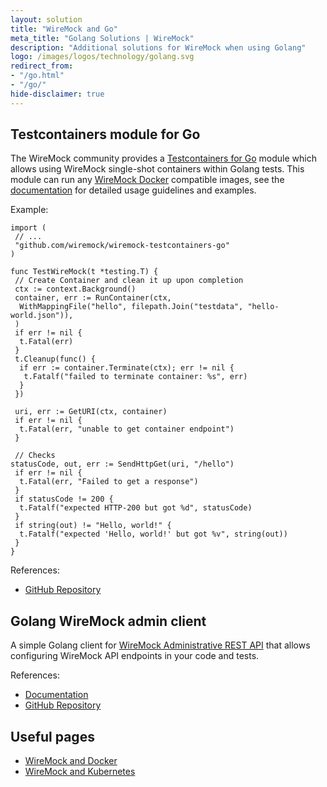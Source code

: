 ```yaml
---
layout: solution
title: "WireMock and Go"
meta_title: "Golang Solutions | WireMock"
description: "Additional solutions for WireMock when using Golang"
logo: /images/logos/technology/golang.svg
redirect_from:
- "/go.html"
- "/go/"
hide-disclaimer: true
---
```


## Testcontainers module for Go

The WireMock community provides a [Testcontainers for Go](https://golang.testcontainers.org/) module
which allows using WireMock single-shot containers within Golang tests.
This module can run any [WireMock Docker](https://github.com/wiremock/wiremock-docker) compatible images,
see the [documentation](https://github.com/wiremock/wiremock-testcontainers-go) for detailed usage guidelines and examples.

Example:

```golang
import (
 // ...
 "github.com/wiremock/wiremock-testcontainers-go"
)

func TestWireMock(t *testing.T) {
 // Create Container and clean it up upon completion
 ctx := context.Background()
 container, err := RunContainer(ctx,
  WithMappingFile("hello", filepath.Join("testdata", "hello-world.json")),
 )
 if err != nil {
  t.Fatal(err)
 }
 t.Cleanup(func() {
  if err := container.Terminate(ctx); err != nil {
   t.Fatalf("failed to terminate container: %s", err)
  }
 })

 uri, err := GetURI(ctx, container)
 if err != nil {
  t.Fatal(err, "unable to get container endpoint")
 }

 // Checks
statusCode, out, err := SendHttpGet(uri, "/hello")
 if err != nil {
  t.Fatal(err, "Failed to get a response")
 }
 if statusCode != 200 {
  t.Fatalf("expected HTTP-200 but got %d", statusCode)
 }
 if string(out) != "Hello, world!" {
  t.Fatalf("expected 'Hello, world!' but got %v", string(out))
 }
}
```

References:

- [GitHub Repository](https://github.com/wiremock/wiremock-testcontainers-go)

## Golang WireMock admin client

A simple Golang client for [WireMock Administrative REST API](../../standalone/administration)
that allows configuring WireMock API endpoints in your code and tests.

References:

- [Documentation](https://pkg.go.dev/github.com/wiremock/go-wiremock)
- [GitHub Repository](https://github.com/wiremock/go-wiremock)

## Useful pages

- [WireMock and Docker](../docker)
- [WireMock and Kubernetes](../kubernetes)
